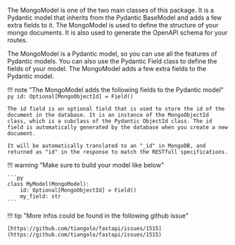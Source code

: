 The MongoModel is one of the two main classes of this package. It is a Pydantic model that inherits from the Pydantic BaseModel and adds a few extra fields to it. The MongoModel is used to define the structure of your mongo documents. It is also used to generate the OpenAPI schema for your routes.

The MongoModel is a Pydantic model, so you can use all the features of Pydantic models. You can also use the Pydantic Field class to define the fields of your model. The MongoModel adds a few extra fields to the Pydantic model.

!!! note "The MongoModel adds the following fields to the Pydantic model"
    ```py
    id: Optional[MongoObjectId] = Field()
    ```

    The id field is an optional field that is used to store the id of the document in the database. It is an instance of the MongoObjectId class, which is a subclass of the Pydantic ObjectId class. The id field is automatically generated by the database when you create a new document.

    It will be automatically translated to an "_id" in MongoDB, and returned as "id" in the response to match the RESTfull specifications.

!!! warning "Make sure to build your model like below"

    ```py
    class MyModel(MongoModel):
        id: Optional[MongoObjectId] = Field()
        my_field: str
    ```

!!! tip "More infos could be found in the following github issue"

    [https://github.com/tiangolo/fastapi/issues/1515](https://github.com/tiangolo/fastapi/issues/1515)
